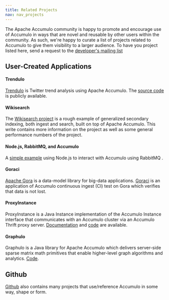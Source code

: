 ```yaml
---
title: Related Projects
nav: nav_projects
---
```


The Apache Accumulo community is happy to promote and encourage use of Accumulo in ways that are novel and reusable
by other users within the community. As such, we're happy to curate a list of projects related to Accumulo to give
them visibility to a larger audience. To have you project listed here, send a request to the
[developer's mailing list](mailto:dev@accumulo.apache.org)

## User-Created Applications

#### Trendulo

[Trendulo](http://trendulo.com/) is Twitter trend analysis using Apache Accumulo. The [source code](https://github.com/jaredwinick/Trendulo) is publicly available.

#### Wikisearch 

The [Wikisearch project](/example/wikisearch.html) is a rough example of generalized secondary indexing, both ingest
and search, built on top of Apache Accumulo. This write contains more information on the project as well as some
general performance numbers of the project.

#### Node.js, RabbitMQ, and Accumulo

A [simple example](https://github.com/joshelser/node-accumulo) using Node.js to interact with Accumulo using RabbitMQ .

#### Goraci

[Apache Gora](http://gora.apache.org) is a data-model library for big-data applications. [Goraci](https://github.com/keith-turner/goraci)
is an application of Accumulo continuous ingest (CI) test on Gora which verifies that data is not lost.

#### ProxyInstance

ProxyInstance is a Java Instance implementation of the Accumulo Instance interface that communicates with
an Accumulo cluster via an Accumulo Thrift proxy server. [Documentation](http://jhuapl.github.io/accumulo-proxy-instance/proxy_instance_user_manual.html) and
[code](https://github.com/JHUAPL/accumulo-proxy-instance) are available.

#### Graphulo

Graphulo is a Java library for Apache Accumulo which delivers server-side sparse matrix math primitives that
enable higher-level graph algorithms and analytics. [Code](https://github.com/Accla/graphulo).

## Github

[Github](https://github.com/search?q=accumulo&type=Repositories) also contains many projects that use/reference Accumulo
in some way, shape or form.
